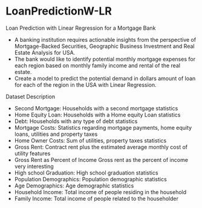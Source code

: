 # LoanPredictionW-LR
Loan Prediction with Linear Regression for a Mortgage Bank

* A banking institution requires actionable insights from the perspective of Mortgage-Backed Securities, Geographic Business Investment and Real Estate Analysis for USA.
* The bank would like to identify potential monthly mortgage expenses for each region based on monthly family income and rental of the real estate.
* Create a model to predict the potential demand in dollars amount of loan for each of the region in the USA with Linear Regression.

Dataset Description

* Second Mortgage: Households with a second mortgage statistics
* Home Equity Loan: Households with a Home equity Loan statistics
* Debt: Households with any type of debt statistics
* Mortgage Costs: Statistics regarding mortgage payments, home equity loans, utilities and property taxes
* Home Owner Costs: Sum of utilities, property taxes statistics
* Gross Rent: Contract rent plus the estimated average monthly cost of utility features
* Gross Rent as Percent of Income Gross rent as the percent of income very interesting
* High school Graduation: High school graduation statistics
* Population Demographics: Population demographic statistics
* Age Demographics: Age demographic statistics
* Household Income: Total income of people residing in the household
* Family Income: Total income of people related to the householder
